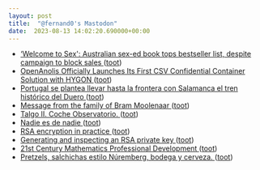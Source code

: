 ```yaml
---
layout: post
title:  "@fernand0's Mastodon"
date:  2023-08-13 14:02:20.690000+00:00
---
```

*  [‘Welcome to Sex': Australian sex-ed book tops bestseller list, despite campaign to block sales ](https://globalvoices.org/2023/07/26/welcome-to-sex-australian-sex-ed-book-tops-bestseller-list-despite-campaign-to-block-sales) ([toot](https://mastodon.social/@fernand0/110882674487429508))
*  [OpenAnolis Officially Launches Its First CSV Confidential Container Solution with HYGON ](https://www.alibabacloud.com/blog/openanolis-officially-launches-its-first-csv-confidential-container-solution-with-hygon_59914) ([toot](https://mastodon.social/@fernand0/110882624991949848))
*  [Portugal se plantea llevar hasta la frontera con Salamanca el tren histórico del Duero ](https://www.salamancahoy.es/salamanca/ciudad/portugal-plantea-llevar-frontera-salamanca-tren-historico-20230805200913-nt.htm) ([toot](https://mastodon.social/@fernand0/110882354112282186))
*  [Message from the family of Bram Moolenaar ](https://groups.google.com/g/vim_announce/c/tWahca9zkt) ([toot](https://mastodon.social/@fernand0/110882063835174039))
*  [Talgo II.  Coche Observatorio. ](https://www.flickr.com/photos/fernand0/53094893729) ([toot](https://mastodon.social/@fernand0/110881870008686434))
*  [Nadie es de nadie ](https://www.danielinnerarity.es/opinión-preblog-2017-2022/nadie-es-de-nadie) ([toot](https://mastodon.social/@fernand0/110881737821517655))
*  [RSA encryption in practice ](https://www.johndcook.com/blog/2023/08/05/rsa-oaep) ([toot](https://mastodon.social/@fernand0/110881584550781403))
*  [Generating and inspecting an RSA private key ](https://www.johndcook.com/blog/2023/08/05/rsa-private-key) ([toot](https://mastodon.social/@fernand0/110881369205033783))
*  [21st Century Mathematics Professional Development ](https://samjshah.com/2023/08/03/21st-century-mathematics-professional-development) ([toot](https://mastodon.social/@fernand0/110881036118399021))
*  [Pretzels, salchichas estilo Núremberg, bodega y cerveza. ](https://avecesunafoto.wordpress.com/2023/08/12/pretzels-salchichas-estilo-nuremberg-bodega-y-cerveza) ([toot](https://mastodon.social/@fernand0/110877913734246033))
